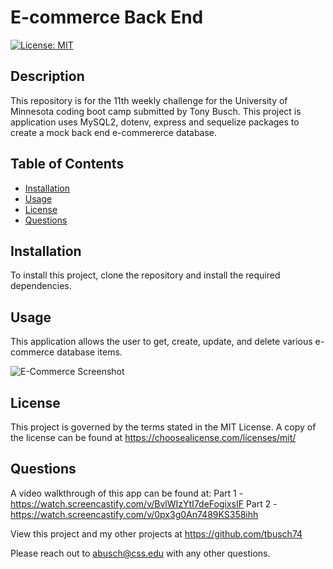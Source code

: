 # E-commerce Back End

  [![License: MIT](https://img.shields.io/badge/License-MIT-yellow.svg)](https://opensource.org/licenses/MIT)

  ## Description

  This repository is for the 11th weekly challenge for the University of Minnesota coding boot camp submitted by Tony Busch. This project is application uses MySQL2, dotenv, express and sequelize packages to create a mock back end e-commererce database.

  ## Table of Contents
  
  * [Installation](#installation)
  * [Usage](#usage)
  * [License](#license)
  * [Questions](#questions)
  
  ## Installation

  To install this project, clone the repository and install the required dependencies.
  
  ## Usage

  This application allows the user to get, create, update, and delete various e-commerce database items. 
  
  ![E-Commerce Screenshot](/public/assets/images/screenshot.JPG)

  
  ## License

  This project is governed by the terms stated in the MIT License. A copy of the license can be found at https://choosealicense.com/licenses/mit/
  
  ## Questions

  A video walkthrough of this app can be found at: Part 1 - <https://watch.screencastify.com/v/BvlWIzYtI7deFogixsIF> Part 2 - <https://watch.screencastify.com/v/0px3g0An7489KS358ihh>

  View this project and my other projects at <https://github.com/tbusch74>

  Please reach out to <abusch@css.edu> with any other questions.
